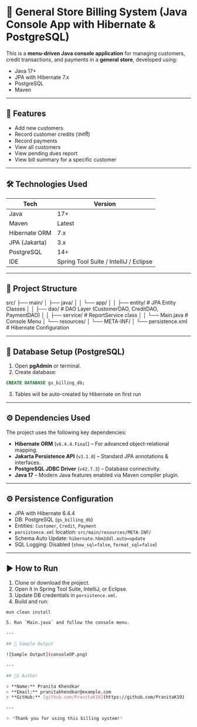 # 🏪 General Store Billing System (Java Console App with Hibernate & PostgreSQL)

This is a **menu-driven Java console application** for managing customers, credit transactions, and payments in a **general store**, developed using:
- Java 17+
- JPA with Hibernate 7.x
- PostgreSQL
- Maven

---

## 📌 Features

- Add new customers
- Record customer credits (उधारी)
- Record payments
- View all customers
- View pending dues report
- View bill summary for a specific customer

---

## 🛠 Technologies Used

| Tech               | Version       |
|--------------------|---------------|
| Java               | 17+           |
| Maven              | Latest        |
| Hibernate ORM      | 7.x           |
| JPA (Jakarta)      | 3.x           |
| PostgreSQL         | 14+           |
| IDE                | Spring Tool Suite / IntelliJ / Eclipse |

---

## 🧱 Project Structure

src/
├── main/
│ ├── java/
│ │ └── app/
│ │ ├── entity/ # JPA Entity Classes
│ │ ├── dao/ # DAO Layer (CustomerDAO, CreditDAO, PaymentDAO)
│ │ ├── service/ # ReportService class
│ │ └── Main.java # Console Menu
│ └── resources/
│ └── META-INF/
│ └── persistence.xml # Hibernate Configuration


---

## 🧾 Database Setup (PostgreSQL)

1. Open **pgAdmin** or terminal.
2. Create database:

```sql
CREATE DATABASE gs_billing_db;
```

3. Tables will be auto-created by Hibernate on first run

---

## ⚙️ Dependencies Used

The project uses the following key dependencies:

- **Hibernate ORM** (`v6.4.4.Final`) – For advanced object-relational mapping.
- **Jakarta Persistence API** (`v3.1.0`) – Standard JPA annotations & interfaces.
- **PostgreSQL JDBC Driver** (`v42.7.3`) – Database connectivity.
- **Java 17** – Modern Java features enabled via Maven compiler plugin.

---

## ⚙️ Persistence Configuration

- JPA with Hibernate 6.4.4  
- DB: PostgreSQL (`gs_billing_db`)  
- Entities: `Customer`, `Credit`, `Payment`  
- `persistence.xml` location: `src/main/resources/META-INF/`  
- Schema Auto Update: `hibernate.hbm2ddl.auto=update`  
- SQL Logging: Disabled (`show_sql=false`, `format_sql=false`)

---

## ▶️ How to Run

1. Clone or download the project.
2. Open it in Spring Tool Suite, IntelliJ, or Eclipse.
3. Update DB credentials in `persistence.xml`.
4. Build and run:

```bash
mvn clean install

5. Run `Main.java` and follow the console menu.

---

## 📂 Sample Output

![Sample Output](consoleOP.png)

---

## 🙋‍♀️ Author

> **Name:** Pranita Khendkar  
> **Email:** pranitakhendkar@example.com  
> **GitHub:** [github.com/PranitaK19](https://github.com/PranitaK19)

---

✨ *Thank you for using this billing system!*
